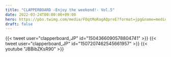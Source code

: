 ```yaml
---
title: "CLAPPERBOARD -Enjoy the weekend!- Vol.5"
date: 2022-03-24T00:00:00+09:00
hero: https://pbs.twimg.com/media/FOqtMoRagAQpreE?format=jpg&name=medium
draft: false
---
```


{{< tweet user="clapperboard_JP" id="1504366090578804741" >}}
{{< tweet user="clapperboard_JP" id="1507207462545661957" >}}
{{< youtube "JBBibZKsR90" >}}
